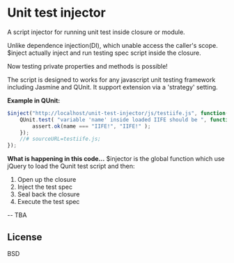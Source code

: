 # Unit test injector

A script injector for running unit test inside closure or module. 

Unlike dependence injection(DI), which unable access the caller's scope.  $inject actually inject and run testing spec script inside the closure. 

Now testing private properties and methods is possible!

The script is designed to works for any javascript unit testing framework including Jasmine and QUnit. It support extension via a 'strategy' setting.

**Example in QUnit:**

```javascript
$inject("http://localhost/unit-test-injector/js/testiife.js", function() {
	QUnit.test( "variable 'name' inside loaded IIFE should be ", function( assert ) {
		assert.ok(name === "IIFE!", "IIFE!" );
	});
	//# sourceURL=testiife.js;
});
```
**What is happening in this code...**
$injector is the global function which use jQuery to load the Qunit test script and then:
1. Open up the closure
2. Inject the test spec
3. Seal back the closure
4. Execute the test spec

-- TBA


License
----

BSD
